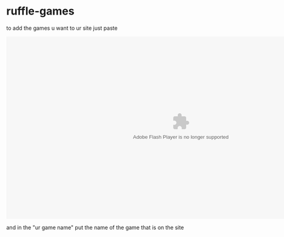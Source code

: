 # ruffle-games
to add the games u want to ur site just paste 


<script src="https://xxsibxx.github.io/ruffleembedsetup112/ruffle/ruffle.js"></script>
<div class="swf"dir="ltr" style="text-align: left;" trbidi="on">
        <embed height="480" pluginspage=" http://www.macromedia.com/go/getflashplayer" src="https://panos0210.github.io/ruffle-games/ur game name.swf" type="application/x-shockwave-flash" width="920"></embed>
</div> 


and in the "ur game name" put the name of the game that is on the site
